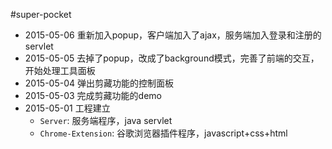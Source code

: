 #super-pocket

- 2015-05-06 重新加入popup，客户端加入了ajax，服务端加入登录和注册的servlet
- 2015-05-05 去掉了popup，改成了background模式，完善了前端的交互，开始处理工具面板
- 2015-05-04 弹出剪藏功能的控制面板
- 2015-05-03 完成剪藏功能的demo
- 2015-05-01 工程建立
  - `Server`: 服务端程序，java servlet
  - `Chrome-Extension`: 谷歌浏览器插件程序，javascript+css+html
